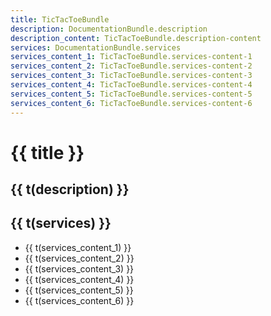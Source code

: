 ```yaml
---
title: TicTacToeBundle
description: DocumentationBundle.description
description_content: TicTacToeBundle.description-content
services: DocumentationBundle.services
services_content_1: TicTacToeBundle.services-content-1
services_content_2: TicTacToeBundle.services-content-2
services_content_3: TicTacToeBundle.services-content-3
services_content_4: TicTacToeBundle.services-content-4
services_content_5: TicTacToeBundle.services-content-5
services_content_6: TicTacToeBundle.services-content-6
---
```


# {{ title }}

## {{ t(description) }}

<p v-html="t(description_content)" />

## {{ t(services) }}

- {{ t(services_content_1) }}
- {{ t(services_content_2) }}
- {{ t(services_content_3) }}
- {{ t(services_content_4) }}
- {{ t(services_content_5) }}
- {{ t(services_content_6) }}

<i18n src="@Bundles/DocumentationBundle/Locales/Documentation.locales.json"></i18n>
<i18n src="@Bundles/TicTacToeBundle/Locales/TicTacToe.locales.json"></i18n>

<script setup lang="ts">
import { useI18n } from 'vue-i18n'

const { t } = useI18n()
</script>
